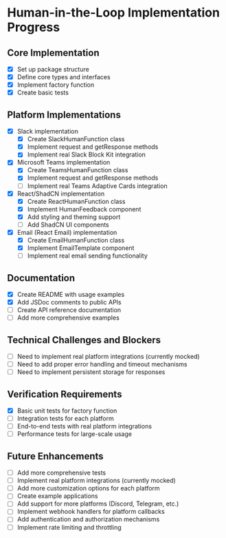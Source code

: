 # Human-in-the-Loop Implementation Progress

## Core Implementation
- [x] Set up package structure
- [x] Define core types and interfaces
- [x] Implement factory function
- [x] Create basic tests

## Platform Implementations
- [x] Slack implementation
  - [x] Create SlackHumanFunction class
  - [x] Implement request and getResponse methods
  - [x] Implement real Slack Block Kit integration
- [x] Microsoft Teams implementation
  - [x] Create TeamsHumanFunction class
  - [x] Implement request and getResponse methods
  - [ ] Implement real Teams Adaptive Cards integration
- [x] React/ShadCN implementation
  - [x] Create ReactHumanFunction class
  - [x] Implement HumanFeedback component
  - [x] Add styling and theming support
  - [ ] Add ShadCN UI components
- [x] Email (React Email) implementation
  - [x] Create EmailHumanFunction class
  - [x] Implement EmailTemplate component
  - [ ] Implement real email sending functionality

## Documentation
- [x] Create README with usage examples
- [x] Add JSDoc comments to public APIs
- [ ] Create API reference documentation
- [ ] Add more comprehensive examples

## Technical Challenges and Blockers
- [ ] Need to implement real platform integrations (currently mocked)
- [ ] Need to add proper error handling and timeout mechanisms
- [ ] Need to implement persistent storage for responses

## Verification Requirements
- [x] Basic unit tests for factory function
- [ ] Integration tests for each platform
- [ ] End-to-end tests with real platform integrations
- [ ] Performance tests for large-scale usage

## Future Enhancements
- [ ] Add more comprehensive tests
- [ ] Implement real platform integrations (currently mocked)
- [ ] Add more customization options for each platform
- [ ] Create example applications
- [ ] Add support for more platforms (Discord, Telegram, etc.)
- [ ] Implement webhook handlers for platform callbacks
- [ ] Add authentication and authorization mechanisms
- [ ] Implement rate limiting and throttling
